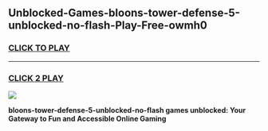 
## Unblocked-Games-bloons-tower-defense-5-unblocked-no-flash-Play-Free-owmh0
<h3>
<a href="https://premium76.site?title=bloons-tower-defense-5-unblocked-no-flash&ref=10A">CLICK TO PLAY</a></h3>
<hr>

<h3>
<a href="https://premium76.site?title=bloons-tower-defense-5-unblocked-no-flash&ref=10A">CLICK 2 PLAY</a>
  
</h3>

<a href="https://premium76.site?title=bloons-tower-defense-5-unblocked-no-flash&ref=10A"><img src="https://clearcache.store/games.png"></a>


**bloons-tower-defense-5-unblocked-no-flash games unblocked: Your Gateway to Fun and Accessible Online Gaming**
